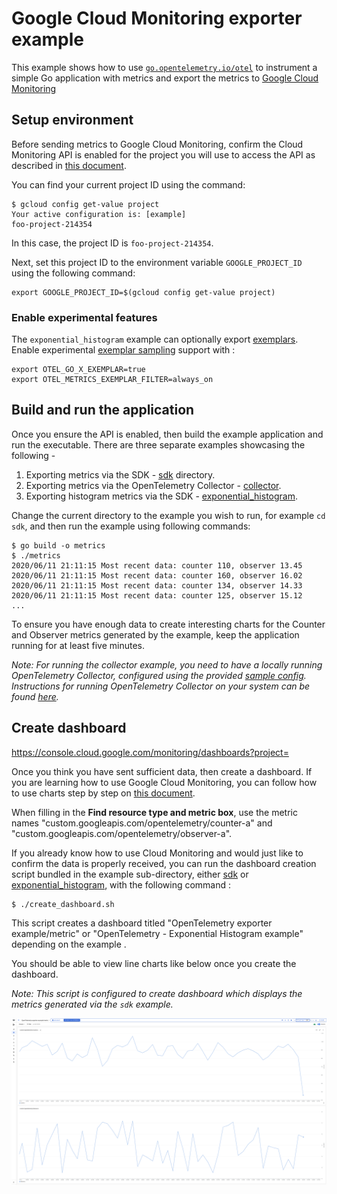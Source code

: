 # Google Cloud Monitoring exporter example

This example shows how to use [`go.opentelemetry.io/otel`](https://pkg.go.dev/go.opentelemetry.io/otel/) to instrument a simple Go application with metrics and export the metrics to [Google Cloud Monitoring](https://cloud.google.com/monitoring/)

## Setup environment

Before sending metrics to Google Cloud Monitoring, confirm the Cloud Monitoring API is enabled for the project you will use to access the API as described in [this document](https://cloud.google.com/monitoring/api/enable-api).

You can find your current project ID using the command:

```
$ gcloud config get-value project
Your active configuration is: [example]
foo-project-214354
```

In this case, the project ID is `foo-project-214354`.

Next, set this project ID to the environment variable `GOOGLE_PROJECT_ID` using the following command:

```
export GOOGLE_PROJECT_ID=$(gcloud config get-value project)
```

### Enable experimental features
The `exponential_histogram` example can optionally export [exemplars](https://opentelemetry.io/docs/specs/otel/metrics/data-model/#exemplars). Enable experimental [exemplar sampling](https://github.com/open-telemetry/opentelemetry-go/blob/main/sdk/metric/internal/x/README.md#exemplars) support with :
```
export OTEL_GO_X_EXEMPLAR=true
export OTEL_METRICS_EXEMPLAR_FILTER=always_on
```

## Build and run the application

Once you ensure the API is enabled, then build the example application and run the executable. There are three separate examples showcasing the following - 
1. Exporting metrics via the SDK - [sdk](./sdk/) directory.
2. Exporting metrics via the OpenTelemetry Collector - [collector](./collector/).
3. Exporting histogram metrics via the SDK - [exponential_histogram](./exponential_histogram/).

Change the current directory to the example you wish to run, for example `cd sdk`, and then run the example using following commands:

```
$ go build -o metrics
$ ./metrics
2020/06/11 21:11:15 Most recent data: counter 110, observer 13.45
2020/06/11 21:11:15 Most recent data: counter 160, observer 16.02
2020/06/11 21:11:15 Most recent data: counter 134, observer 14.33
2020/06/11 21:11:15 Most recent data: counter 125, observer 15.12
...
```

To ensure you have enough data to create interesting charts for the Counter and Observer metrics generated by the example, keep the application running for at least five minutes.

*Note: For running the collector example, you need to have a locally running OpenTelemetry Collector, configured using the provided [sample config](./collector/sample-collector-config.yaml). Instructions for running OpenTelemetry Collector on your system can be found [here](https://opentelemetry.io/docs/collector/getting-started/#local).*

## Create dashboard

https://console.cloud.google.com/monitoring/dashboards?project=<your-project-id>

Once you think you have sent sufficient data, then create a dashboard. If you are learning how to use Google Cloud Monitoring, you can follow how to use charts step by step on [this document](https://cloud.google.com/monitoring/charts).

When filling in the **Find resource type and metric box**, use the metric names "custom.googleapis.com/opentelemetry/counter-a" and "custom.googleapis.com/opentelemetry/observer-a".

If you already know how to use Cloud Monitoring and would just like to confirm the data is properly received, you can run the dashboard creation script bundled in the example sub-directory, either [sdk](./sdk/) or [exponential_histogram](./exponential_histogram/), with the following command :

```
$ ./create_dashboard.sh
```

This script creates a dashboard titled "OpenTelemetry exporter example/metric" or "OpenTelemetry - Exponential Histogram example" depending on the example .

You should be able to view line charts like below once you create the dashboard.

*Note: This script is configured to create dashboard which displays the metrics generated via the `sdk` example.*

<img width="1200" alt="2 charts in dashboard" src="images/sdk_charts.png?raw=true"/>
